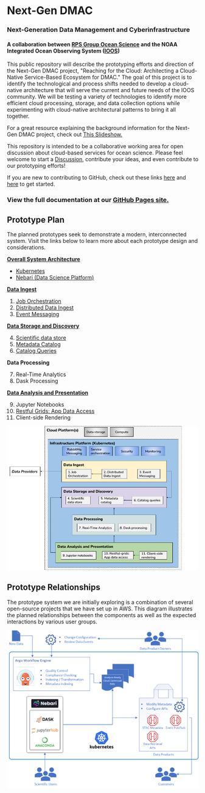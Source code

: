# Next-Gen DMAC
### Next-Generation Data Management and Cyberinfrastructure
#### A collaboration between [RPS Group Ocean Science](https://www.rpsgroup.com/services/oceans-and-coastal/) and the NOAA Integrated Ocean Observing System ([IOOS](https://ioos.noaa.gov/))
This public repository will describe the prototyping efforts and direction of the Next-Gen DMAC project, "Reaching for the Cloud: Architecting a Cloud-Native Service-Based Ecosystem for DMAC." The goal of this project is to identify the technological and process shifts needed to develop a cloud-native architecture that will serve the current and future needs of the IOOS community. We will be testing a variety of technologies to identify more efficient cloud processing, storage, and data collection options while experimenting with cloud-native architectural patterns to bring it all together.

For a great resource explaining the background information for the Next-Gen DMAC project, check out [This Slideshow.](https://github.com/asascience-open/nextgen-dmac/blob/main/docs/DMAC%20NextGen%20Background%20Info.pdf)

This repository is intended to be a collaborative working area for open discussion about cloud-based services for ocean science. Please feel welcome to start a [Discussion](https://github.com/asascience-open/nextgen-dmac/discussions), contribute your ideas, and even contribute to our prototyping efforts!

If you are new to contributing to GitHub, check out these links [here](https://docs.github.com/en/pull-requests/collaborating-with-pull-requests/proposing-changes-to-your-work-with-pull-requests/creating-a-pull-request) and [here](https://www.youtube.com/watch?v=gvvvdearAPE) to get started.

### View the full documentation at our [GitHub Pages site.](https://asascience-open.github.io/nextgen-dmac/)

## Prototype Plan

The planned prototypes seek to demonstrate a modern, interconnected system. Visit the links below to learn more about each prototype design and considerations.

**[Overall System Architecture](https://asascience-open.github.io/nextgen-dmac/architecture/architecture.html)**
- [Kubernetes](https://asascience-open.github.io/nextgen-dmac/architecture/kubernetes.html)
- [Nebari (Data Science Platform)](https://asascience-open.github.io/nextgen-dmac/architecture/nebari.html)

**[Data Ingest](https://asascience-open.github.io/nextgen-dmac/ingest/ingest.html)**

1. [Job Orchestration](https://asascience-open.github.io/nextgen-dmac/ingest/orchestration.html)
2. [Distributed Data Ingest](https://asascience-open.github.io/nextgen-dmac/ingest/distributed.html)
3. [Event Messaging](https://asascience-open.github.io/nextgen-dmac/ingest/events.html)

**[Data Storage and Discovery](https://asascience-open.github.io/nextgen-dmac/metadata/storage-and-discovery.html)**

4.  [Scientific data store](https://asascience-open.github.io/nextgen-dmac/metadata/data-formats.html)
5.  [Metadata Catalog](https://asascience-open.github.io/nextgen-dmac/metadata/catalog.html)
6.  [Catalog Queries](https://asascience-open.github.io/nextgen-dmac/metadata/queries.html)

**Data Processing**

7. Real-Time Analytics
8. Dask Processing

**[Data Analysis and Presentation](https://asascience-open.github.io/nextgen-dmac/analysis/analysis.html)**

9. Jupyter Notebooks
10. [Restful Grids: App Data Access](https://asascience-open.github.io/nextgen-dmac/analysis/data-access.html)
11. Client-side Rendering

![Prototype diagram](/docs/assets/prototype-diagram.png)

## Prototype Relationships

The prototype system we are initially exploring is a combination of several open-source projects that we have set up in AWS. This diagram illustrates the planned relationships between the components as well as the expected interactions by various user groups.

![Prototype diagram](/docs/assets/prototype-relationships.png)
